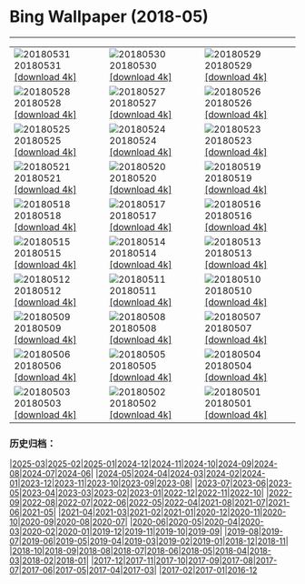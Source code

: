 # Bing Wallpaper (2018-05)
**************

<table><tr><td><img src="https://www.bing.com/az/hprichbg/rb/MooseLakeGrass_EN-US11940305772_1920x1080.jpg" alt="20180531"> 20180531 <a href="https://www.bing.com/az/hprichbg/rb/MooseLakeGrass_EN-US11940305772_UHD.jpg">[download 4k]</a></td><td><img src="https://www.bing.com/az/hprichbg/rb/SunsetLincoln_EN-US10983688040_1920x1080.jpg" alt="20180530"> 20180530 <a href="https://www.bing.com/az/hprichbg/rb/SunsetLincoln_EN-US10983688040_UHD.jpg">[download 4k]</a></td><td><img src="https://www.bing.com/az/hprichbg/rb/KhumbuTents_EN-US5075782050_1920x1080.jpg" alt="20180529"> 20180529 <a href="https://www.bing.com/az/hprichbg/rb/KhumbuTents_EN-US5075782050_UHD.jpg">[download 4k]</a></td></tr><tr><td><img src="https://www.bing.com/az/hprichbg/rb/OldGuard_EN-US6442946687_1920x1080.jpg" alt="20180528"> 20180528 <a href="https://www.bing.com/az/hprichbg/rb/OldGuard_EN-US6442946687_UHD.jpg">[download 4k]</a></td><td><img src="https://www.bing.com/az/hprichbg/rb/TSSSF_EN-US11485959337_1920x1080.jpg" alt="20180527"> 20180527 <a href="https://www.bing.com/az/hprichbg/rb/TSSSF_EN-US11485959337_UHD.jpg">[download 4k]</a></td><td><img src="https://www.bing.com/az/hprichbg/rb/SallyRideEarthKAM_EN-US12501145178_1920x1080.jpg" alt="20180526"> 20180526 <a href="https://www.bing.com/az/hprichbg/rb/SallyRideEarthKAM_EN-US12501145178_UHD.jpg">[download 4k]</a></td></tr><tr><td><img src="https://www.bing.com/az/hprichbg/rb/WineDay_EN-US9984225481_1920x1080.jpg" alt="20180525"> 20180525 <a href="https://www.bing.com/az/hprichbg/rb/WineDay_EN-US9984225481_UHD.jpg">[download 4k]</a></td><td><img src="https://www.bing.com/az/hprichbg/rb/BklynBrdge_EN-US13217737928_1920x1080.jpg" alt="20180524"> 20180524 <a href="https://www.bing.com/az/hprichbg/rb/BklynBrdge_EN-US13217737928_UHD.jpg">[download 4k]</a></td><td><img src="https://www.bing.com/az/hprichbg/rb/TurtleTears_EN-US7942276596_1920x1080.jpg" alt="20180523"> 20180523 <a href="https://www.bing.com/az/hprichbg/rb/TurtleTears_EN-US7942276596_UHD.jpg">[download 4k]</a></td></tr><tr><td><img src="https://www.bing.com/az/hprichbg/rb/NamibFace_EN-US6782882876_1920x1080.jpg" alt="20180521"> 20180521 <a href="https://www.bing.com/az/hprichbg/rb/NamibFace_EN-US6782882876_UHD.jpg">[download 4k]</a></td><td><img src="https://www.bing.com/az/hprichbg/rb/KoonsPuppy_EN-US10227110924_1920x1080.jpg" alt="20180520"> 20180520 <a href="https://www.bing.com/az/hprichbg/rb/KoonsPuppy_EN-US10227110924_UHD.jpg">[download 4k]</a></td><td><img src="https://www.bing.com/az/hprichbg/rb/OperationToyDrop_EN-US10788574091_1920x1080.jpg" alt="20180519"> 20180519 <a href="https://www.bing.com/az/hprichbg/rb/OperationToyDrop_EN-US10788574091_UHD.jpg">[download 4k]</a></td></tr><tr><td><img src="https://www.bing.com/az/hprichbg/rb/FalcoPeregrinus_EN-US12306031452_1920x1080.jpg" alt="20180518"> 20180518 <a href="https://www.bing.com/az/hprichbg/rb/FalcoPeregrinus_EN-US12306031452_UHD.jpg">[download 4k]</a></td><td><img src="https://www.bing.com/az/hprichbg/rb/FishingWarehouses_EN-US11622673825_1920x1080.jpg" alt="20180517"> 20180517 <a href="https://www.bing.com/az/hprichbg/rb/FishingWarehouses_EN-US11622673825_UHD.jpg">[download 4k]</a></td><td><img src="https://www.bing.com/az/hprichbg/rb/OakTreeMaize_EN-US10918567606_1920x1080.jpg" alt="20180516"> 20180516 <a href="https://www.bing.com/az/hprichbg/rb/OakTreeMaize_EN-US10918567606_UHD.jpg">[download 4k]</a></td></tr><tr><td><img src="https://www.bing.com/az/hprichbg/rb/BushHyrax_EN-US8373682343_1920x1080.jpg" alt="20180515"> 20180515 <a href="https://www.bing.com/az/hprichbg/rb/BushHyrax_EN-US8373682343_UHD.jpg">[download 4k]</a></td><td><img src="https://www.bing.com/az/hprichbg/rb/DolomitesBikeRace_EN-US10922620742_1920x1080.jpg" alt="20180514"> 20180514 <a href="https://www.bing.com/az/hprichbg/rb/DolomitesBikeRace_EN-US10922620742_UHD.jpg">[download 4k]</a></td><td><img src="https://www.bing.com/az/hprichbg/rb/ManateeMom_EN-US9983570199_1920x1080.jpg" alt="20180513"> 20180513 <a href="https://www.bing.com/az/hprichbg/rb/ManateeMom_EN-US9983570199_UHD.jpg">[download 4k]</a></td></tr><tr><td><img src="https://www.bing.com/az/hprichbg/rb/MontezumaSnowGeese_EN-US9497504365_1920x1080.jpg" alt="20180512"> 20180512 <a href="https://www.bing.com/az/hprichbg/rb/MontezumaSnowGeese_EN-US9497504365_UHD.jpg">[download 4k]</a></td><td><img src="https://www.bing.com/az/hprichbg/rb/HollowRock_EN-US10983730949_1920x1080.jpg" alt="20180511"> 20180511 <a href="https://www.bing.com/az/hprichbg/rb/HollowRock_EN-US10983730949_UHD.jpg">[download 4k]</a></td><td><img src="https://www.bing.com/az/hprichbg/rb/Kolonihavehus_EN-US6388656996_1920x1080.jpg" alt="20180510"> 20180510 <a href="https://www.bing.com/az/hprichbg/rb/Kolonihavehus_EN-US6388656996_UHD.jpg">[download 4k]</a></td></tr><tr><td><img src="https://www.bing.com/az/hprichbg/rb/LongtailedWidowbird_EN-US9220859418_1920x1080.jpg" alt="20180509"> 20180509 <a href="https://www.bing.com/az/hprichbg/rb/LongtailedWidowbird_EN-US9220859418_UHD.jpg">[download 4k]</a></td><td><img src="https://www.bing.com/az/hprichbg/rb/Classroom_EN-US10928828796_1920x1080.jpg" alt="20180508"> 20180508 <a href="https://www.bing.com/az/hprichbg/rb/Classroom_EN-US10928828796_UHD.jpg">[download 4k]</a></td><td><img src="https://www.bing.com/az/hprichbg/rb/NOTricentennial_EN-US9747938022_1920x1080.jpg" alt="20180507"> 20180507 <a href="https://www.bing.com/az/hprichbg/rb/NOTricentennial_EN-US9747938022_UHD.jpg">[download 4k]</a></td></tr><tr><td><img src="https://www.bing.com/az/hprichbg/rb/Knuthojdsmossen_EN-US12064544039_1920x1080.jpg" alt="20180506"> 20180506 <a href="https://www.bing.com/az/hprichbg/rb/Knuthojdsmossen_EN-US12064544039_UHD.jpg">[download 4k]</a></td><td><img src="https://www.bing.com/az/hprichbg/rb/Mariachis_EN-US12291226765_1920x1080.jpg" alt="20180505"> 20180505 <a href="https://www.bing.com/az/hprichbg/rb/Mariachis_EN-US12291226765_UHD.jpg">[download 4k]</a></td><td><img src="https://www.bing.com/az/hprichbg/rb/ChottelDjerid_EN-US9315193811_1920x1080.jpg" alt="20180504"> 20180504 <a href="https://www.bing.com/az/hprichbg/rb/ChottelDjerid_EN-US9315193811_UHD.jpg">[download 4k]</a></td></tr><tr><td><img src="https://www.bing.com/az/hprichbg/rb/Nazars_EN-US13539612789_1920x1080.jpg" alt="20180503"> 20180503 <a href="https://www.bing.com/az/hprichbg/rb/Nazars_EN-US13539612789_UHD.jpg">[download 4k]</a></td><td><img src="https://www.bing.com/az/hprichbg/rb/EuropeanBarracuda_EN-US14372678414_1920x1080.jpg" alt="20180502"> 20180502 <a href="https://www.bing.com/az/hprichbg/rb/EuropeanBarracuda_EN-US14372678414_UHD.jpg">[download 4k]</a></td><td><img src="https://www.bing.com/az/hprichbg/rb/SONC_EN-US9822965309_1920x1080.jpg" alt="20180501"> 20180501 <a href="https://www.bing.com/az/hprichbg/rb/SONC_EN-US9822965309_UHD.jpg">[download 4k]</a></td></tr></table>

### 历史归档：

|[2025-03](/../2025-03/2025-03.md)|[2025-02](/../2025-02/2025-02.md)|[2025-01](/../2025-01/2025-01.md)|[2024-12](/../2024-12/2024-12.md)|[2024-11](/../2024-11/2024-11.md)|[2024-10](/../2024-10/2024-10.md)|[2024-09](/../2024-09/2024-09.md)|[2024-08](/../2024-08/2024-08.md)|[2024-07](/../2024-07/2024-07.md)|[2024-06](/../2024-06/2024-06.md)|
|[2024-05](/../2024-05/2024-05.md)|[2024-04](/../2024-04/2024-04.md)|[2024-03](/../2024-03/2024-03.md)|[2024-02](/../2024-02/2024-02.md)|[2024-01](/../2024-01/2024-01.md)|[2023-12](/../2023-12/2023-12.md)|[2023-11](/../2023-11/2023-11.md)|[2023-10](/../2023-10/2023-10.md)|[2023-09](/../2023-09/2023-09.md)|[2023-08](/../2023-08/2023-08.md)|
|[2023-07](/../2023-07/2023-07.md)|[2023-06](/../2023-06/2023-06.md)|[2023-05](/../2023-05/2023-05.md)|[2023-04](/../2023-04/2023-04.md)|[2023-03](/../2023-03/2023-03.md)|[2023-02](/../2023-02/2023-02.md)|[2023-01](/../2023-01/2023-01.md)|[2022-12](/../2022-12/2022-12.md)|[2022-11](/../2022-11/2022-11.md)|[2022-10](/../2022-10/2022-10.md)|
|[2022-09](/../2022-09/2022-09.md)|[2022-08](/../2022-08/2022-08.md)|[2022-07](/../2022-07/2022-07.md)|[2022-06](/../2022-06/2022-06.md)|[2022-05](/../2022-05/2022-05.md)|[2022-04](/../2022-04/2022-04.md)|[2021-08](/../2021-08/2021-08.md)|[2021-07](/../2021-07/2021-07.md)|[2021-06](/../2021-06/2021-06.md)|[2021-05](/../2021-05/2021-05.md)|
|[2021-04](/../2021-04/2021-04.md)|[2021-03](/../2021-03/2021-03.md)|[2021-02](/../2021-02/2021-02.md)|[2021-01](/../2021-01/2021-01.md)|[2020-12](/../2020-12/2020-12.md)|[2020-11](/../2020-11/2020-11.md)|[2020-10](/../2020-10/2020-10.md)|[2020-09](/../2020-09/2020-09.md)|[2020-08](/../2020-08/2020-08.md)|[2020-07](/../2020-07/2020-07.md)|
|[2020-06](/../2020-06/2020-06.md)|[2020-05](/../2020-05/2020-05.md)|[2020-04](/../2020-04/2020-04.md)|[2020-03](/../2020-03/2020-03.md)|[2020-02](/../2020-02/2020-02.md)|[2020-01](/../2020-01/2020-01.md)|[2019-12](/../2019-12/2019-12.md)|[2019-11](/../2019-11/2019-11.md)|[2019-10](/../2019-10/2019-10.md)|[2019-09](/../2019-09/2019-09.md)|
|[2019-08](/../2019-08/2019-08.md)|[2019-07](/../2019-07/2019-07.md)|[2019-06](/../2019-06/2019-06.md)|[2019-05](/../2019-05/2019-05.md)|[2019-04](/../2019-04/2019-04.md)|[2019-03](/../2019-03/2019-03.md)|[2019-02](/../2019-02/2019-02.md)|[2019-01](/../2019-01/2019-01.md)|[2018-12](/../2018-12/2018-12.md)|[2018-11](/../2018-11/2018-11.md)|
|[2018-10](/../2018-10/2018-10.md)|[2018-09](/../2018-09/2018-09.md)|[2018-08](/../2018-08/2018-08.md)|[2018-07](/../2018-07/2018-07.md)|[2018-06](/../2018-06/2018-06.md)|[2018-05](/2018-05.md)|[2018-04](/../2018-04/2018-04.md)|[2018-03](/../2018-03/2018-03.md)|[2018-02](/../2018-02/2018-02.md)|[2018-01](/../2018-01/2018-01.md)|
|[2017-12](/../2017-12/2017-12.md)|[2017-11](/../2017-11/2017-11.md)|[2017-10](/../2017-10/2017-10.md)|[2017-09](/../2017-09/2017-09.md)|[2017-08](/../2017-08/2017-08.md)|[2017-07](/../2017-07/2017-07.md)|[2017-06](/../2017-06/2017-06.md)|[2017-05](/../2017-05/2017-05.md)|[2017-04](/../2017-04/2017-04.md)|[2017-03](/../2017-03/2017-03.md)|
|[2017-02](/../2017-02/2017-02.md)|[2017-01](/../2017-01/2017-01.md)|[2016-12](/../2016-12/2016-12.md)